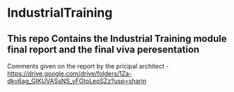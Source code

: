 # IndustrialTraining
## This repo Contains the Industrial Training module final report and the final viva peresentation
Comments given on  the report by the pricipal architect - https://drive.google.com/drive/folders/1Za-dkv6ag_GIKUVASsNS_yFGtoLeoSZz?usp=sharin 
